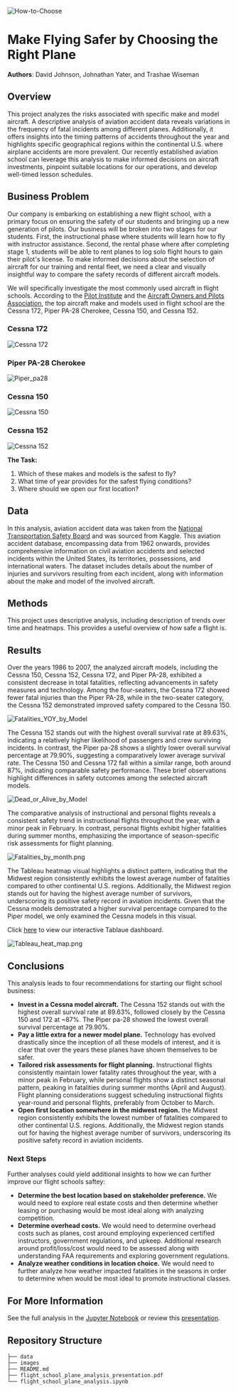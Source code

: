![How-to-Choose](./images/cessna_vs_piper.jpg)

# Make Flying Safer by Choosing the Right Plane

**Authors**: David Johnson, Johnathan Yater, and Trashae Wiseman

## Overview

This project analyzes the risks associated with specific make and model aircraft. A descriptive analysis of aviation accident data reveals variations in the frequency of fatal incidents among different planes. Additionally, it offers insights into the timing patterns of accidents throughout the year and highlights specific geographical regions within the continental U.S. where airplane accidents are more prevalent. Our recently established aviation school can leverage this analysis to make informed decisions on aircraft investments, pinpoint suitable locations for our operations, and develop well-timed lesson schedules.

## Business Problem

Our company is embarking on establishing a new flight school, with a primary focus on ensuring the safety of our students and bringing up a new generation of pilots. Our business will be broken into two stages for our students. First, the instructional phase where students will learn how to fly with instructor assistance. Second, the rental phase where after completing stage 1, students will be able to rent planes to log solo flight hours to gain their pilot's license. To make informed decisions about the selection of aircraft for our training and rental fleet, we need a clear and visually insightful way to compare the safety records of different aircraft models.

We will specifically investigate the most commonly used aircraft in flight schools. According to the [Pilot Institute](https://pilotinstitute.com/flight-school-aircraft/) and the [Aircraft Owners and Pilots Association](https://www.aopa.org/training-and-safety/learn-to-fly/flying-for-fun/choose-where-to-train/training-aircraft-review#:~:text=Cessna%20172%3A%20The%20Cessna%20172,%2Dinjected%20four%2Dcylinder%20engines.), the top aircraft make and models used in flight school are the Cessna 172, Piper PA-28 Cherokee, Cessna 150, and Cessna 152.

### Cessna 172
![Cessna 172](./images/cessna_172.jpg)

### Piper PA-28 Cherokee
![Piper_pa28](./images/piper_pa28.jpg)

### Cessna 150
![Cessna 150](./images/cessna_150.jpg)

### Cessna 152
![Cessna 152](./images/cessna_152.jpg)

**The Task:**
1. Which of these makes and models is the safest to fly?
2. What time of year provides for the safest flying conditions?
3. Where should we open our first location?

## Data

In this analysis, aviation accident data was taken from the [National Transportation Safety Board](https://www.kaggle.com/datasets/khsamaha/aviation-accident-database-synopses/data?select=AviationData.csv) and was sourced from Kaggle. This aviation accident database, encompassing data from 1962 onwards, provides comprehensive information on civil aviation accidents and selected incidents within the United States, its territories, possessions, and international waters. The dataset includes details about the number of injuries and survivors resulting from each incident, along with information about the make and model of the involved aircraft.

## Methods

This project uses descriptive analysis, including description of trends over time and heatmaps. This provides a useful overview of how safe a flight is.

## Results

Over the years 1986 to 2007, the analyzed aircraft models, including the Cessna 150, Cessna 152, Cessna 172, and Piper PA-28, exhibited a consistent decrease in total fatalities, reflecting advancements in safety measures and technology. Among the four-seaters, the Cessna 172 showed fewer fatal injuries than the Piper PA-28, while in the two-seater category, the Cessna 152 demonstrated improved safety compared to the Cessna 150.

![Fatalities_YOY_by_Model](./images/fatalities_YOY_by_model.png)

The Cessna 152 stands out with the highest overall survival rate at 89.63%, indicating a relatively higher likelihood of passengers and crew surviving incidents. In contrast, the Piper pa-28 shows a slightly lower overall survival percentage at 79.90%, suggesting a comparatively lower average survival rate. The Cessna 150 and Cessna 172 fall within a similar range, both around 87%, indicating comparable safety performance. These brief observations highlight differences in safety outcomes among the selected aircraft models.

![Dead_or_Alive_by_Model](./images/doa_percent_by_model.png)

The comparative analysis of instructional and personal flights reveals a consistent safety trend in instructional flights throughout the year, with a minor peak in February. In contrast, personal flights exhibit higher fatalities during summer months, emphasizing the importance of season-specific risk assessments for flight planning.

![Fatalities_by_month.png](./images/Total_Fatalities_by_Month.png)

The Tableau heatmap visual highlights a distinct pattern, indicating that the Midwest region consistently exhibits the lowest average number of fatalities compared to other continental U.S. regions. Additionally, the Midwest region stands out for having the highest average number of survivors, underscoring its positive safety record in aviation incidents. Given that the Cessna models demostrated a higher survival percentage compared to the Piper model, we only examined the Cessna models in this visual.

Click [here](https://public.tableau.com/views/AviationIncidentAnalysis/Dashboard1?:language=en-US&:display_count=n&:origin=viz_share_link) to view our interactive Tablaue dashboard.

![Tableau_heat_map.png](./images/tableau_visual-US_heatmap_doa.png)


## Conclusions

This analysis leads to four recommendations for starting our flight school business:

- **Invest in a Cessna model aircraft.** The Cessna 152 stands out with the highest overall survival rate at 89.63%, followed closely by the Cessna 150 and 172 at ~87%. The Piper pa-28 showed the lowest overall survival percentage at 79.90%. 
- **Pay a little extra for a newer model plane.** Technology has evolved drastically since the inception of all these models of interest, and it is clear that over the years these planes have shown themselves to be safer.
- **Tailored risk assessments for flight planning.** Instructional flights consistently maintain lower fatality rates throughout the year, with a minor peak in February, while personal flights show a distinct seasonal pattern, peaking in fatalities during summer months (April and August). Flight planning considerations suggest scheduling instructional flights year-round and personal flights, preferably from October to March.
- **Open first location somewhere in the midwest region.** the Midwest region consistently exhibits the lowest number of fatalities compared to other continental U.S. regions. Additionally, the Midwest region stands out for having the highest average number of survivors, underscoring its positive safety record in aviation incidents.

### Next Steps

Further analyses could yield additional insights to how we can further improve our flight schools saftey:

- **Determine the best location based on stakeholder preference.** We would need to explore real estate costs and then determine whether leasing or purchasing would be most ideal along with analyzing competition.
- **Determine overhead costs.** We would need to determine overhead costs such as planes, cost around employing experienced certified instructors, government regulations, and upkeep. Additional research around profit/loss/cost would need to be assessed along with understanding FAA requirements and exploring government regulations.
- **Analyze weather conditions in location choice.** We would need to further analyze how weather impacted fatalities in the seasons in order to determine when would be most ideal to promote instructional classes.

## For More Information

See the full analysis in the [Jupyter Notebook](./flight_school_plane_analysis.ipynb) or review this [presentation](./Animal_Shelter_Needs_Presentation.pdf).

## Repository Structure

```
├── data
├── images
├── README.md
├── flight_school_plane_analysis_presentation.pdf
└── flight_school_plane_analysis.ipynb
```